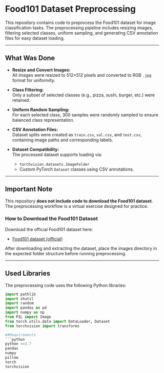 # Food101 Dataset Preprocessing

This repository contains code to preprocess the Food101 dataset for image classification tasks. The preprocessing pipeline includes resizing images, filtering selected classes, uniform sampling, and generating CSV annotation files for easy dataset loading.

---

## What Was Done

- **Resize and Convert Images:**  
  All images were resized to 512×512 pixels and converted to RGB `.jpg` format for uniformity.

- **Class Filtering:**  
  Only a subset of selected classes (e.g., pizza, sushi, burger, etc.) were retained.

- **Uniform Random Sampling:**  
  For each selected class, 300 samples were randomly sampled to ensure balanced class representation.

- **CSV Annotation Files:**  
  Dataset splits were created as `train.csv`, `val.csv`, and `test.csv`, containing image paths and corresponding labels.

- **Dataset Compatibility:**  
  The processed dataset supports loading via:
  - `torchvision.datasets.ImageFolder`  
  - Custom PyTorch `Dataset` classes using CSV annotations.

---

## Important Note

This repository **does not include code to download the Food101 dataset**. The preprocessing workflow is a virtual exercise designed for practice.

### How to Download the Food101 Dataset

Download the official Food101 dataset here:

- [Food101 dataset (official)](https://data.vision.ee.ethz.ch/cvl/food-101.tar.gz)

After downloading and extracting the dataset, place the images directory in the expected folder structure before running preprocessing.

---

## Used Libraries

The preprocessing code uses the following Python libraries:

```python
import pathlib
import shutil
import random
import pandas as pd
import numpy as np
from PIL import Image
from torch.utils.data import DataLoader, Dataset
from torchvision import transforms

##Requirements
```python
python >=3.7
pandas
numpy
pillow
torch
torchvision




